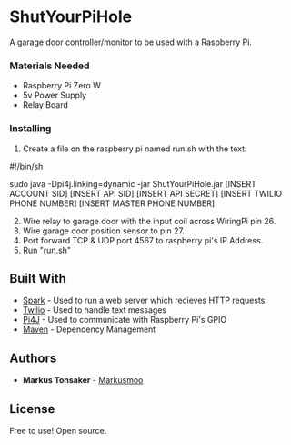 # ShutYourPiHole
A garage door controller/monitor to be used with a Raspberry Pi.

### Materials Needed

* Raspberry Pi Zero W
* 5v Power Supply
* Relay Board

### Installing

1. Create a file on the raspberry pi named run.sh with the text:

  #!/bin/sh

  sudo java -Dpi4j.linking=dynamic -jar ShutYourPiHole.jar [INSERT ACCOUNT SID] [INSERT API SID] [INSERT API SECRET] [INSERT TWILIO PHONE NUMBER] [INSERT MASTER PHONE NUMBER] 

2. Wire relay to garage door with the input coil across WiringPi pin 26.
3. Wire garage door position sensor to pin 27.
4. Port forward TCP & UDP port 4567 to raspberry pi's IP Address.
5. Run "run.sh"

## Built With
* [Spark](http://sparkjava.com/) - Used to run a web server which recieves HTTP requests.
* [Twilio](https://www.twilio.com) - Used to handle text messages
* [Pi4J](http://pi4j.com/) - Used to communicate with Raspberry Pi's GPIO
* [Maven](https://maven.apache.org/) - Dependency Management

## Authors

* **Markus Tonsaker** - [Markusmoo](https://github.com/Markusmoo)

## License

Free to use! Open source.
